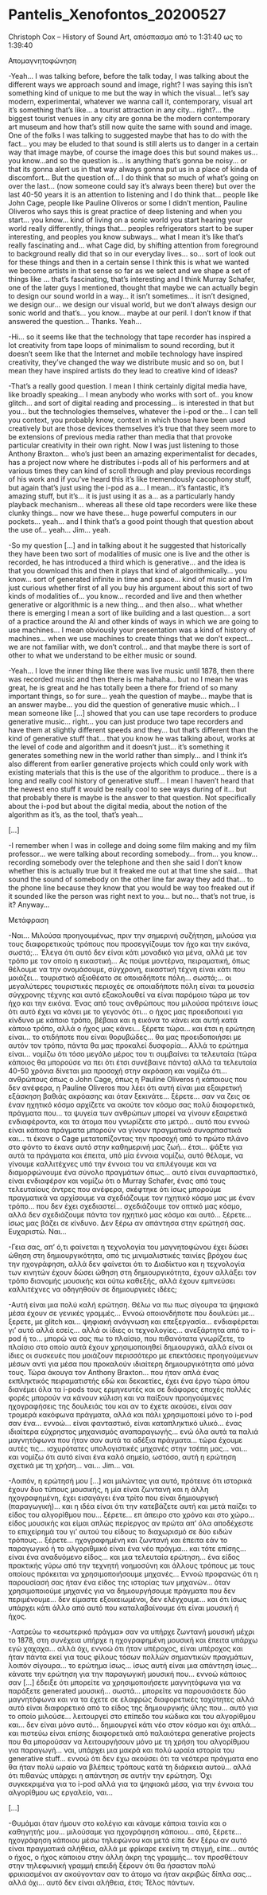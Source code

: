 # Pantelis_Xenofontos_20200527
Christoph Cox – History of Sound Art, απόσπασμα από το 1:31:40 ως το 1:39:40


Απομαγνητοφώνηση

-Yeah… I was talking before, before the talk today, I was talking about the different ways we approach sound and image, right? I was saying this isn’t something kind of unique to me but the way in which the visual… let’s say modern, experimental, whatever we wanna call it, contemporary, visual art it’s something that’s like… a tourist attraction in any city… right?... the biggest tourist venues in any city are gonna be the modern contemporary art museum and how that’s still now quite the same with sound and image. One of the folks I was talking to suggested maybe that has to do with the fact… you may be eluded to that sound is still alerts us to danger in a certain way that image maybe, of course the image does this but sound makes us… you know…and so the question is... is anything that’s gonna be noisy… or that its gonna alert us in that way always gonna put us in a place of kinda of discomfort… But the question of… I do think that so much of what’s going on over the last…  (now someone could say it’s always been there) but over the last 40-50 years it is an attention to listening and I do think that… people like John Cage, people like Pauline Oliveros or some I didn’t mention, Pauline Oliveros who says this is great practice of deep listening and when you start… you know… kind of living on a sonic world you start hearing your world really differently, things that… peoples refrigerators start to be super interesting, and peoples you know subways… what I mean it’s like that’s really fascinating and… what Cage did, by shifting attention from foreground to background really did that so in our everyday lives… so… sort of look out for these things and then in a certain sense I think this is what we wanted we become artists in that sense so far as we select and we shape a set of things like … that’s fascinating, that’s interesting and I think Murray Schafer, one of the later guys I mentioned, thought that maybe we can actually begin to design our sound world in a way… it isn’t sometimes… it isn’t designed, we design our… we design our visual world, but we don’t always design our sonic world and that’s… you know… maybe at our peril. I don’t know if that answered the question... Thanks. Yeah…

-Hi… so it seems like that the technology that tape recorder has inspired a lot creativity from tape loops of minimalism to sound recording, but it doesn’t seem like that the Internet and mobile technology have inspired creativity, they’ve changed the way we distribute music and so on, but I mean they have inspired artists do they lead to creative kind of ideas?

-That’s a really good question. I mean I think certainly digital media have, like broadly speaking... I mean anybody who works with sort of.. you know glitch... and sort of digital reading and processing… is interested in that but you… but the technologies themselves, whatever the i-pod or the… I can tell you context, you probably know, context in which those have been used creatively but are those devices themselves it’s true that they seem more to be extensions of previous media rather than media that that provoke particular creativity in their own right. Now I was just listening to those Anthony Braxton… who’s just been an amazing experimentalist for decades, has a project now where he distributes i-pods all of his performers and at various times they can kind of scroll through and play previous recordings of his work and if you’ve heard this it’s like tremendously cacophony stuff, but again that’s just using the i-pod as a… I mean… it’s fantastic, it’s amazing stuff, but it’s… it is just using it as a… as a particularly handy playback mechanism… whereas all these old tape recorders were like these clunky things... now we have these... huge powerful computers in our pockets… yeah… and I think that’s a good point though that question about the use of... yeah… Jim… yeah.

-So my question […] and in talking about it he suggested that historically they have been two sort of modalities of music one is live and the other is recorded, he has introduced a third which is generative… and the idea is that you download this and then it plays that kind of algorithmically… you know… sort of generated infinite in time and space… kind of music and I’m just curious whether first of all you buy his argument about this sort of two kinds of modalities of… you know… recorded and live and then whether generative or algorithmic is a new thing… and then alsο… what whether there is emerging I mean a sort of like building and a last question… a sort of a practice around the AI and other kinds of ways in which we are going to use machines… I mean obviously your presentation was a kind of history of machines… when we use machines to create things that we don’t expect… we are not familiar with, we don’t control… and that maybe there is sort of other to what we understand to be either music or sound.

-Yeah… I love the inner thing like there was live music until 1878, then there was recorded music and then there is me hahaha… but no I mean he was great, he is great and he has totally been a there for friend of so many important things, so for sure… yeah the question of maybe…  maybe that is an answer maybe… you did the question of generative music which… I mean someone like […] showed that you can use tape recorders to produce generative music… right… you can just produce two tape recorders and have them at slightly different speeds and they... but that’s different than the kind of generative stuff that… that you know he was talking about, works at the level of code and algorithm and it doesn’t just… it’s something it generates something new in the world rather than simply… and I think it’s also different from earlier generative projects which could only work with existing materials that this is the use of the algorithm to produce… there is a long and really cool history of generative stuff… I mean I haven’t heard that the newest eno stuff it would be really cool to see ways during of it… but that probably there is maybe is the answer to that question. Not specifically about the i-pod but about the digital media, about the notion of the algorithm as it’s, as the tool, that’s yeah…

[…]

-I remember when I was in college and doing some film making and my film professor… we were talking about recording somebody… from… you know… recording somebody over the telephone and then she said I don’t know whether this is actually true but it freaked me out at that time she said… that sound the sound of somebody on the other line far away they add that… to the phone line because they know that you would be way too freaked out if it sounded like the person was right next to you… but no… that’s not true, is it? Anyway…


Μετάφραση

-Ναι… Μιλούσα προηγουμένως, πριν την σημερινή συζήτηση, μιλούσα για τους διαφορετικούς τρόπους που προσεγγίζουμε τον ήχο και την εικόνα, σωστά;… Έλεγα ότι αυτό δεν είναι κάτι μοναδικό για μένα, αλλά με τον τρόπο με τον οποίο η εικαστική… Ας πούμε μοντέρνα, πειραματική, όπως θέλουμε να την ονομάσουμε, σύγχρονη, εικαστική τέχνη είναι κάτι που μοιάζει… τουριστικό αξιοθέατο σε οποιαδήποτε πόλη… σωστά;… οι μεγαλύτερες τουριστικές περιοχές σε οποιαδήποτε πόλη είναι τα μουσεία σύγχρονης τέχνης και αυτό εξακολουθεί να είναι παρόμοιο τώρα με τον ήχο και την εικόνα. Ένας από τους ανθρώπους που μιλούσα πρότεινε ίσως ότι αυτό έχει να κάνει με το γεγονός ότι... ο ήχος μας προειδοποιεί για κίνδυνο με κάποιο τρόπο, βέβαια και η εικόνα το κάνει και αυτή κατά κάποιο τρόπο, αλλά ο ήχος μας κάνει... ξέρετε τώρα... και έτσι η ερώτηση είναι... το οτιδήποτε που είναι θορυβώδες... θα μας προειδοποιήσει με αυτόν τον τρόπο, πάντα θα μας προκαλεί δυσφορία... Αλλά το ερώτημα είναι... νομίζω ότι τόσο μεγάλο μέρος του τι συμβαίνει τα τελευταία (τώρα κάποιος θα μπορούσε να πει ότι έτσι συνέβαινε πάντα) αλλά τα τελευταία 40-50 χρόνια δίνεται μια προσοχή στην ακρόαση και νομίζω ότι… ανθρώπους όπως ο John Cage, όπως η Pauline Oliveros ή κάποιους που δεν ανέφερα, η Pauline Oliveros που λέει ότι αυτή είναι μια εξαιρετική εξάσκηση βαθιάς ακρόασης και όταν ξεκινάτε… ξέρετε… σαν να ζεις σε έναν ηχητικό κόσμο αρχίζετε να ακούτε τον κόσμο σας πολύ διαφορετικά, πράγματα που… τα ψυγεία των ανθρώπων μπορεί να γίνουν εξαιρετικά ενδιαφέροντα, και τα άτομα που γνωρίζετε στο μετρό… αυτό που εννοώ είναι κάποια πράγματα μπορούν να γίνουν πραγματικά συναρπαστικά και… τι έκανε ο Cage μετατοπίζοντας την προσοχή από το πρώτο πλάνο στο φόντο το έκανε αυτό στην καθημερινή μας ζωή… έτσι… ψάξτε για αυτά τα πράγματα και έπειτα, υπό μία έννοια νομίζω, αυτό θέλαμε, να γίνουμε καλλιτέχνες υπό την έννοια του να επιλέγουμε και να διαμορφώνουμε ένα σύνολο πραγμάτων όπως… αυτό είναι συναρπαστικό, είναι ενδιαφέρον και νομίζω ότι ο Murray Schafer, ένας από τους τελευταίους άντρες που ανέφερα, σκέφτηκε ότι ίσως μπορούμε πραγματικά να αρχίσουμε να σχεδιάζουμε τον ηχητικό κόσμο μας με έναν τρόπο… που δεν έχει σχεδιαστεί… σχεδιάζουμε τον οπτικό μας κόσμο, αλλά δεν σχεδιάζουμε πάντα τον ηχητικό μας κόσμο και αυτό… ξέρετε… ίσως μας βάζει σε κίνδυνο. Δεν ξέρω αν απάντησα στην ερώτησή σας. Ευχαριστώ. Ναι…

-Γεια σας, απ’ ό,τι φαίνεται η τεχνολογία του μαγνητοφώνου έχει δώσει ώθηση στη δημιουργικότητα, από τις μινιμαλιστικές ταινίες βρόχου έως την ηχογράφηση, αλλά δεν φαίνεται ότι το Διαδίκτυο και η τεχνολογία των κινητών έχουν δώσει ώθηση στη δημιουργικότητα, έχουν αλλάξει τον τρόπο διανομής μουσικής και ούτω καθεξής, αλλά έχουν εμπνεύσει καλλιτέχνες να οδηγηθούν σε δημιουργικές ιδέες;

-Αυτή είναι μια πολύ καλή ερώτηση. Θέλω να πω πως σίγουρα τα ψηφιακά μέσα έχουν σε γενικές γραμμές… Εννοώ οποιονδήποτε που δουλεύει με… ξερετε, με glitch και… ψηφιακή ανάγνωση και επεξεργασία… ενδιαφέρεται γι’ αυτό αλλά εσείς… αλλά οι ίδιες οι τεχνολογίες… ανεξάρτητα από το i-pod ή το… μπορώ να σας πω το πλαίσιο, που πιθανότατα γνωρίζετε, το πλαίσιο στο οποίο αυτά έχουν χρησιμοποιηθεί δημιουργικά, αλλά είναι οι ίδιες οι συσκευές που μοιάζουν περισσότερο με επεκτάσεις προηγούμενων μέσων αντί για μέσα που προκαλούν ιδιαίτερη δημιουργικότητα από μόνα τους. Τώρα άκουγα τον Anthony Braxton… που ήταν απλά ένας εκπληκτικός πειραματιστής εδώ και δεκαετίες, έχει ένα έργο τώρα όπου διανέμει όλα τα i-pods τους ερμηνευτές και σε διάφορες εποχές πολλές φορές μπορούν να κάνουν κύλιση και να παίξουν προηγούμενες ηχογραφήσεις της δουλειάς του και αν το έχετε ακούσει, είναι σαν τρομερά κακόφωνα πράγματα, αλλά και πάλι χρησιμοποιεί μόνο το i-pod σαν ένα… εννοώ... είναι φανταστικό, είναι καταπληκτικό υλικό… ένας ιδιαίτερα εύχρηστος μηχανισμός αναπαραγωγής... ενώ όλα αυτά τα παλιά μαγνητόφωνα που ήταν σαν αυτά τα αδέξια πράγματα... τώρα έχουμε αυτές τις... ισχυρότατες υπολογιστικές μηχανές στην τσέπη μας...  ναι... και νομίζω ότι αυτό είναι ένα καλό σημείο, ωστόσο, αυτή η ερώτηση σχετικά με τη χρήση… ναι... Jim… ναι.

-Λοιπόν, η ερώτησή μου [...] και μιλώντας για αυτό, πρότεινε ότι ιστορικά έχουν δυο τύπους μουσικής, η μία είναι ζωντανή και η άλλη ηχογραφημένη, έχει εισαγάγει ένα τρίτο που είναι δημιουργική (παραγωγική)... και η ιδέα είναι ότι την κατεβάζετε αυτή και μετά παίζει το είδος του αλγορίθμου που… ξέρετε… επ άπειρο στο χρόνο και στο χώρο… είδος μουσικής και είμαι απλώς περίεργος αν πρώτα απ’ όλα αποδέχεστε το επιχείρημά του γι’ αυτού του είδους το διαχωρισμό σε δύο ειδών τρόπους… ξέρετε… ηχογραφημένη και ζωντανή και έπειτα εάν το παραγωγικό ή το αλγοριθμικό είναι ένα νέο πράγμα… και τότε επίσης… είναι ένα αναδυόμενο είδος… και μια τελευταία ερώτηση… ένα είδος πρακτικής γύρω από την τεχνητή νοημοσύνη και άλλους τρόπους με τους οποίους πρόκειται να χρησιμοποιήσουμε μηχανές… Εννοώ προφανώς ότι η παρουσίασή σας ήταν ένα είδος της ιστορίας των μηχανών… όταν χρησιμοποιούμε μηχανές για να δημιουργήσουμε πράγματα που δεν περιμένουμε… δεν είμαστε εξοικειωμένοι, δεν ελέγχουμε… και ότι ίσως υπάρχει κάτι άλλο από αυτό που καταλαβαίνουμε ότι είναι μουσική ή ήχος.

-Λατρεύω το «εσωτερικό πράγμα» σαν να υπήρχε ζωντανή μουσική μέχρι το 1878, στη συνέχεια υπήρχε η ηχογραφημένη μουσική και έπειτα υπάρχω εγώ χαχαχα... αλλά όχι, εννοώ ότι ήταν υπέροχος, είναι υπέροχος και ήταν πάντα εκεί για τους φίλους τόσων πολλών σημαντικών πραγμάτων, λοιπόν σίγουρα… το ερώτημα ίσως… ίσως αυτή είναι μια απάντηση ίσως… κάνατε την ερώτηση για την παραγωγική μουσική που… εννοώ κάποιος σαν [...] έδειξε ότι μπορείτε να χρησιμοποιήσετε μαγνητόφωνα για να παράξετε generated μουσική… σωστά… μπορείτε να παρουσιάσετε δύο μαγνητόφωνα και να τα έχετε σε ελαφρώς διαφορετικές ταχύτητες αλλά αυτό είναι διαφορετικό από το είδος της δημιουργικής ύλης που… αυτό για το οποίο μιλούσε… λειτουργεί στο επίπεδο του κώδικα και του αλγορίθμου και... δεν είναι μόνο αυτό... δημιουργεί κάτι νέο στον κόσμο και όχι απλά… και πιστεύω είναι επίσης διαφορετικά από παλαιότερα generative projects που θα μπορούσαν να λειτουργήσουν μόνο με τη χρήση του αλγορίθμου για παραγωγή... ναι, υπάρχει μια μακρά και πολύ ωραία ιστορία του generative stuff...  εννοώ ότι δεν έχω ακούσει ότι τα νεότερα πράγματα eno θα ήταν πολύ ωραίο να βλέπεις τρόπους κατά τη διάρκεια αυτού... αλλά ότι πιθανώς υπάρχει η απάντηση σε αυτήν την ερώτηση. Όχι συγκεκριμένα για το i-pod αλλά για τα ψηφιακά μέσα, για την έννοια του αλγορίθμου ως εργαλείο, ναι...

[...]

-Θυμάμαι όταν ήμουν στο κολέγιο και κάναμε κάποια ταινία και ο καθηγητής μου… μιλούσαμε για ηχογράφηση κάποιου… από, ξέρετε… ηχογράφηση κάποιου μέσω τηλεφώνου και μετά είπε δεν ξέρω αν αυτό είναι πραγματικά αλήθεια, αλλά με φρίκαρε εκείνη τη στιγμή, είπε... αυτός ο ήχος, ο ήχος κάποιου στην άλλη άκρη της γραμμής... τον προσθέτουν στην τηλεφωνική γραμμή επειδή ξέρουν ότι θα ήσασταν πολύ φρικιασμένοι αν ακούγονταν σαν το άτομο να ήταν ακριβώς δίπλα σας… αλλά όχι... αυτό δεν είναι αλήθεια, έτσι; Τέλος πάντων.

